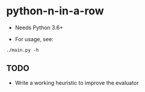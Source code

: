 # python-n-in-a-row

* Needs Python 3.6+

* For usage, see:

```
./main.py -h
```

## TODO

* Write a working heuristic to improve the evaluator
